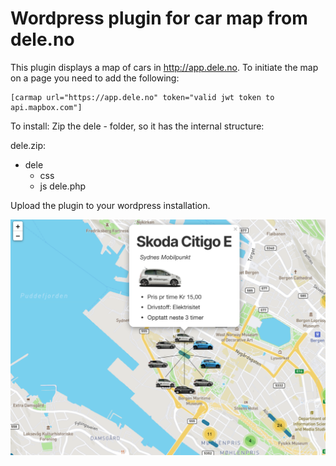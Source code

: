 Wordpress plugin for car map from dele.no
=========================================

This plugin displays a map of cars in http://app.dele.no. To initiate the map
on a page you need to add the following:

```
[carmap url="https://app.dele.no" token="valid jwt token to api.mapbox.com"]
```

To install: Zip the dele - folder, so it has the internal structure:

dele.zip:
  - dele
    - css
    - js
    dele.php

Upload the plugin to your wordpress installation.

![Screenshot](docs/img/screenshot.png?raw=true "Screenshot of map view")
